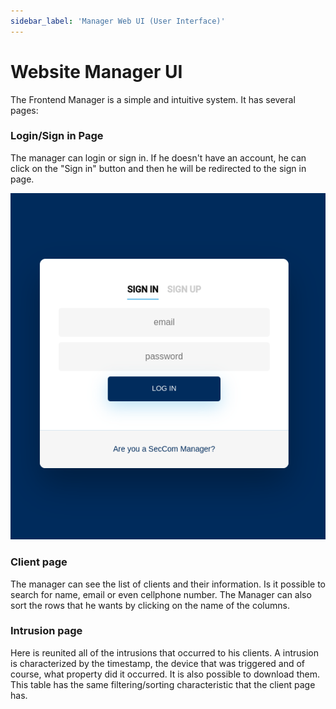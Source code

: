 ```yaml
---
sidebar_label: 'Manager Web UI (User Interface)'
---
```


# Website Manager UI

The Frontend Manager is a simple and intuitive system. 
It has several pages:


### Login/Sign in Page

The manager can login or sign in. If he doesn't have an account, he can click on the "Sign in" button and then he will be redirected to the sign in page.

![Login/Sign in Page](manager_login.png)

### Client page

The manager can see the list of clients and their information. Is it possible to search for name, email or even cellphone number. The Manager can also sort the rows that he wants by clicking on the name of the columns. 

### Intrusion page
Here is reunited all of the intrusions that occurred to his clients. A intrusion is characterized by the timestamp, the device that was triggered and of course, what property did it occurred. It is also possible to download them. This table has the same filtering/sorting characteristic that the client page has. 



